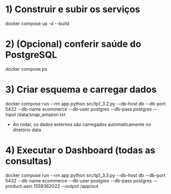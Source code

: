 # 1) Construir e subir os serviços 
docker compose up -d --build 
# 2) (Opcional) conferir saúde do PostgreSQL 
docker compose ps 
# 3) Criar esquema e carregar dados 
docker compose run --rm app python src/tp1_3.2.py --db-host db --db-port 5432 --db-name ecommerce --db-user postgres --db-pass postgres --input /data/snap_amazon.txt 
* Ao rodar, os dados externos são carregados automaticamente no diretório data
# 4) Executar o Dashboard (todas as consultas) 
docker compose run --rm app python src/tp1_3.3.py  --db-host db --db-port 5432 --db-name ecommerce   --db-user postgres --db-pass postgres   --product-asin 1559362022   --output /app/out

